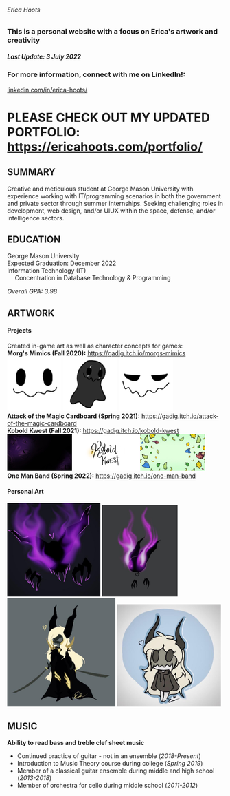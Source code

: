 ###### Erica Hoots
### This is a personal website with a focus on Erica's artwork and creativity
##### Last Update: 3 July 2022
### For more information, connect with me on LinkedIn!: 
<a href="https://www.linkedin.com/in/erica-hoots/">linkedin.com/in/erica-hoots/</a>

# PLEASE CHECK OUT MY UPDATED PORTFOLIO: https://ericahoots.com/portfolio/

## SUMMARY
Creative and meticulous student at George Mason University with experience working with IT/programming scenarios in both the government and private sector through summer internships. Seeking challenging roles in development, web design, and/or UIUX within the space, defense, and/or intelligence sectors.
## EDUCATION
George Mason University<br> Expected Graduation: December 2022<br> Information Technology (IT)<br>
&emsp; Concentration in  Database Technology & Programming

*Overall GPA: 3.98*<br>

## ARTWORK
#### Projects
Created in-game art as well as character concepts for games:<br>
**Morg's Mimics (Fall 2020):** <a href="https://gadig.itch.io/morgs-mimics">https://gadig.itch.io/morgs-mimics</a><br>
<img src="images/frame0000.png" alt="mimic idle" style="width:25%"/>
<img src="images/frame0001.png" alt="mimic drag" style="width:25%"/>
<img src="images/frame0021.png" alt="mimic disgust" style="width:25%"/><br/>
**Attack of the Magic Cardboard (Spring 2021):** <a href="https://gadig.itch.io/attack-of-the-magic-cardboard">https://gadig.itch.io/attack-of-the-magic-cardboard</a><br/>
**Kobold Kwest (Fall 2021):** <a href="https://gadig.itch,io/kobold-kwest">https://gadig.itch.io/kobold-kwest</a><br/>
<img src="images/dragon_gameover_bkg.jpg" alt="Game Over" style="width:30%"/>
<img src="images/kobold_title.png" alt="Title" style="width:30%"/>
<img src="images/kobold_titlebkg_wCorrectSideProfiles.jpg" alt="Title Screen" style="width:30%"/><br/>
**One Man Band (Spring 2022):** <a href="https://gadig.itch.io/one-man-band">https://gadig.itch.io/one-man-band</a>

#### Personal Art
<img src="images/drawing4.jpg" alt="Flame Art" style="width:43%"/>
<img src="images/drawing5.jpg" alt="Small Monster" style="width:35%"/>
<img src="images/drawing6.jpg" alt="Fullbody Character" style="width:50%"/>
<img src="images/drawing10.jpg" alt="Character Art2" style="width:48%"/>

## MUSIC
**Ability to read bass and treble clef sheet music**<br>
+ Continued practice of guitar - not in an ensemble (*2018-Present*)<br>
+ Introduction to Music Theory course during college (*Spring 2019*)<br>
+ Member of a classical guitar ensemble during middle and high school (*2013-2018*)<br>
+ Member of orchestra for cello during middle school (*2011-2012*)











